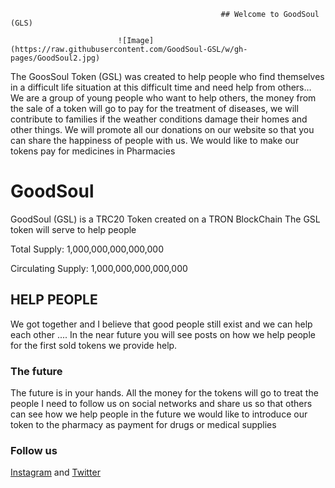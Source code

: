                                                    ## Welcome to GoodSoul (GLS)

                            ![Image](https://raw.githubusercontent.com/GoodSoul-GSL/w/gh-pages/GoodSoul2.jpg)

The GoosSoul Token (GSL) was created to help people who find themselves in a difficult life situation 
at this difficult time and need help from others…
We are a group of young people who want to help others, the money from the sale of a token will go 
to pay for the treatment of diseases, we will contribute to families if the weather conditions damage 
their homes and other things.
We will promote all our donations on our website so that you can share the happiness of people 
with us.
We would like to make our tokens pay for medicines in Pharmacies

# GoodSoul  
GoodSoul (GSL) is a TRC20
Token created on a TRON BlockChain The GSL token will serve to help people

Total Supply: 1,000,000,000,000,000

Circulating Supply: 1,000,000,000,000,000

## HELP PEOPLE

We got together and I believe that good people still exist and we can help each other ....
In the near future you will see posts on how we help people for the first sold tokens we provide help.

### The future

The future is in your hands.
All the money for the tokens will go to treat the people I need to follow us on social networks and share us so that others can see how we help people in the future we would like to introduce our token to the pharmacy as payment for drugs or medical supplies

### Follow us

[Instagram](https://www.instagram.com/goodsoulgsl/) and [Twitter](https://twitter.com/GoodSoul2021)


